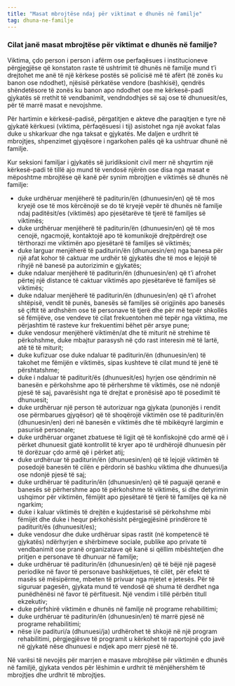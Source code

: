 ```yaml
---
title: "Masat mbrojtëse ndaj për viktimat e dhunës në familje"
tag: dhuna-ne-familje
---
```


### Cilat janë masat mbrojtëse për viktimat e dhunës në familje?

Viktima, çdo person i person i afërm ose perfaqësues i institucioneve përgjegjëse që konstaton raste të ushtrimit të dhunës në familje mund t’i drejtohet me anë të një kërkese postës së policisë më të afërt (të zonës ku banon ose ndodhet), njësisë përkatëse vendore (bashkisë), qendrës shëndetësore të zonës ku banon apo ndodhet ose me kërkesë-padi gjykatës së rrethit të vendbanimit, vendndodhjes së saj ose të dhunuesit/es, për të marrë masat e nevojshme.

Për hartimin e kërkesë-padisë, përgatitjen e akteve dhe paraqitjen e tyre në gjykatë kërkuesi (viktima, përfaqësuesi i tij) asistohet nga një avokat falas duke u shkarkuar dhe nga taksat e gjykatës. Me daljen e urdhrit të mbrojtjes, shpenzimet gjyqësore i ngarkohen palës që ka ushtruar dhunë në familje.

Kur seksioni familjar i gjykatës së juridiksionit civil merr në shqyrtim një kërkesë-padi të tillë ajo mund të vendosë njërën ose disa nga masat e mëposhtme mbrojtëse që kanë për synim mbrojtjen e viktimës së dhunës në familje:

* duke urdhëruar menjëherë të paditurin/ën (dhunuesin/en) që të mos kryejë ose të mos kërcënojë se do të kryejë vepër të dhunës në familje ndaj paditësit/es (viktimës) apo pjesëtarëve të tjerë të familjes së viktimës;
* duke urdhëruar menjëherë të paditurin/ën (dhunuesin/en) që të mos cenojë, ngacmojë, kontaktojë apo të komunikojë drejtpërdrejt ose tërthorazi me viktimën apo pjesëtarë të familjes së viktimës;
* duke larguar menjëherë të paditurin/ën (dhunuesin/en) nga banesa për një afat kohor të caktuar me urdhër të gjykatës dhe të mos e lejojë të rihyjë në banesë pa autorizimin e gjykatës;
* duke ndaluar menjëherë të paditurin/ën (dhunuesin/en) që t’i afrohet përtej një distance të caktuar viktimës apo pjesëtarëve të familjes së viktimës;
* duke ndaluar menjëherë të paditurin/ën (dhunuesin/en) që t’i afrohet shtëpisë, vendit të punës, banesës së familjes së origjinës apo banesës së çiftit të ardhshëm ose të personave të tjerë dhe për më tepër shkollës së fëmijëve, ose vendeve të cilat frekuentohen më tepër nga viktima, me përjashtim të rasteve kur frekuentimi bëhet për arsye pune;
* duke vendosur menjëherë viktimën/at dhe të miturit në strehime të përkohshme, duke mbajtur parasysh në çdo rast interesin më të lartë, atë të të miturit;
* duke kufizuar ose duke ndaluar të paditurin/ën (dhunuesin/en) të takohet me fëmijën e viktimës, sipas kushteve të cilat mund të jenë të përshtatshme;
* duke i ndaluar të paditurit/ës (dhunuesit/es) hyrjen ose qëndrimin në banesën e përkohshme apo të përhershme të viktimës, ose në ndonjë pjesë të saj, pavarësisht nga të drejtat e pronësisë apo të posedimit të dhunuesit;
* duke urdhëruar një person të autorizuar nga gjykata (punonjës i rendit ose përmbarues gjyqësor) që të shoqërojë viktimën ose të paditurin/ën (dhunuesin/en) deri në banesën e viktimës dhe të mbikëqyrë largimin e pasurisë personale;
* duke urdhëruar organet zbatuese të ligjit që të konfiskojnë çdo armë që i përket dhunuesit gjatë kontrollit të kryer apo të urdhërojë dhunuesin për të dorëzuar çdo armë që i përket atij;
* duke urdhëruar të paditurin/ën (dhunuesin/en) që të lejojë viktimën të posedojë banesën të cilën e përdorin së bashku viktima dhe dhunuesi/ja ose ndonjë pjesë të saj;
* duke urdhëruar të paditurin/ën (dhunuesin/en) që të paguajë qeranë e banesës së përhershme apo të përkohshme të viktimës, si dhe detyrimin ushqimor për viktimën, fëmijët apo pjesëtarë të tjerë të familjes që ka në ngarkim;
* duke i kaluar viktimës të drejtën e kujdestarisë së përkohshme mbi fëmijët dhe duke i hequr përkohësisht përgjegjësinë prindërore të paditurit/ës (dhunuesit/es);
* duke vendosur dhe duke urdhëruar sipas rastit (në kompetencë të gjykatës) ndërhyrjen e shërbimeve sociale, publike apo private të vendbanimit ose pranë organizatave që kanë si qëllim mbështetjen dhe pritjen e personave të dhunuar në familje;
* duke urdhëruar të paditurin/ën (dhunuesin/en) që të bëjë një pagesë periodike në favor të personave bashkëjetues, të cilët, për efekt të masës së mësipërme, mbeten të privuar nga mjetet e jetesës. Për të siguruar pagesën, gjykata mund të vendosë që shuma të derdhet nga punëdhënësi në favor të përfituesit. Një vendim i tillë përbën titull ekzekutiv;
* duke përfshirë viktimën e dhunës në familje në programe rehabilitimi;
* duke urdhëruar të paditurin/ën (dhunuesin/en) të marrë pjesë në programe rehabilitimi;
* nëse i/e padituri/a (dhunuesi/ja) urdhërohet të shkojë në një program rehabilitimi, përgjegjësve të programit u kërkohet të raportojnë çdo javë në gjykatë nëse dhunuesi e ndjek apo merr pjesë në të.

Në varësi të nevojës për marrjen e masave mbrojtëse për viktimën e dhunës në familjë, gjykata vendos për lëshimin e urdhrit të mënjëhershëm të mbrojtjes dhe urdhrit të mbrojtjes.
